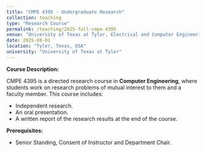 ```yaml
---
title: "CMPE 4395 - Undergraduate Research"
collection: teaching
type: "Research Course"
permalink: /teaching/2025-fall-cmpe-4395
venue: "University of Texas at Tyler, Electrical and Computer Engineering Department"
date: 2025-08-01
location: "Tyler, Texas, USA"
university: "University of Texas at Tyler"
---
```

**Course Description:**

CMPE 4395 is a directed research course in **Computer Engineering**, where students work on research problems of mutual interest to them and a faculty member. This course includes:
- Independent research.
- An oral presentation.
- A written report of the research results at the end of the course.

**Prerequisites:**
- Senior Standing, Consent of Instructor and Department Chair.
